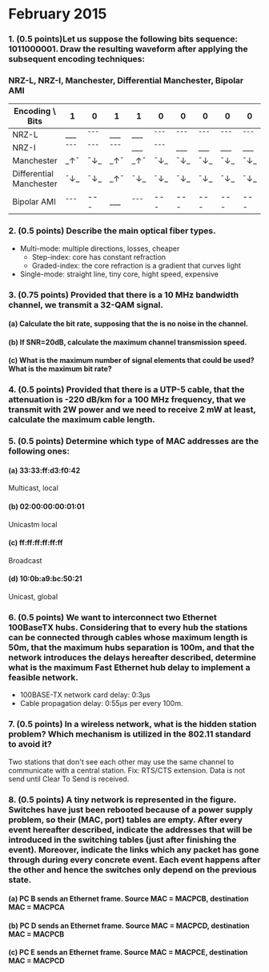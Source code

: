 # February 2015

### 1. (0.5 points)Let us suppose the following bits sequence: 1011000001. Draw the resulting waveform after applying the subsequent encoding techniques:
### NRZ-L, NRZ-I, Manchester, Differential Manchester, Bipolar AMI

|    Encoding \ Bits    | 1 | 0 | 1 | 1 | 0 | 0 | 0 | 0 | 0 | 1 |
|     -------------     |---|---|---|---|---|---|---|---|---|---|
|         NRZ-L         |___|¯¯¯|___|___|¯¯¯|¯¯¯|¯¯¯|¯¯¯|¯¯¯|___|
|         NRZ-I         |¯¯¯|¯¯¯|¯¯¯|___|¯¯¯|___|___|___|___|¯¯¯|
|       Manchester      |_↑¯|¯↓_|_↑¯|_↑¯|¯↓_|¯↓_|¯↓_|¯↓_|¯↓_|_↑¯|
|Differential Manchester|¯↓_|¯↓_|_↑¯|¯↓_|¯↓_|¯↓_|¯↓_|¯↓_|¯↓_|_↑¯|
|      Bipolar AMI      |¯¯¯|---|___|¯¯¯|---|---|---|---|---|___|

### 2. (0.5 points) Describe the main optical fiber types.

 * Multi-mode: multiple directions, losses, cheaper
   * Step-index: core has constant refraction
   * Graded-index: the core refraction is a gradient that curves light
 * Single-mode: straight line, tiny core, hight speed, expensive

### 3. (0.75 points) Provided that there is a 10 MHz bandwidth channel, we transmit a 32-QAM signal.
#### (a) Calculate the bit rate, supposing that the is no noise in the channel.
#### (b) If SNR=20dB, calculate the maximum channel transmission speed.
#### (c) What is the maximum number of signal elements that could be used? What is the maximum bit rate?




### 4. (0.5 points) Provided that there is a UTP-5 cable, that the attenuation is -220 dB/km for a 100 MHz frequency, that we transmit with 2W power and we need to receive 2 mW at least, calculate the maximum cable length.




### 5. (0.5 points) Determine which type of MAC addresses are the following ones:
#### (a) 33:33:ff:d3:f0:42
Multicast, local
#### (b) 02:00:00:00:01:01
Unicastm local
#### (c) ff:ff:ff:ff:ff:ff
Broadcast
#### (d) 10:0b:a9:bc:50:21
Unicast, global





### 6. (0.5 points) We want to interconnect two Ethernet 100BaseTX hubs. Considering that to every hub the stations can be connected through cables whose maximum length is 50m, that the maximum hubs separation is 100m, and that the network introduces the delays hereafter described, determine what is the maximum Fast Ethernet hub delay to implement a feasible network.
 * 100BASE-TX network card delay: 0:3µs
 * Cable propagation delay: 0:55µs per every 100m.



### 7. (0.5 points) In a wireless network, what is the hidden station problem? Which mechanism is utilized in the 802.11 standard to avoid it?

Two stations that don't see each other may use the same channel to communicate with a central station.
Fix: RTS/CTS extension. Data is not send until Clear To Send is received.


### 8. (0.5 points) A tiny network is represented in the figure. Switches have just been rebooted because of a power supply problem, so their (MAC, port) tables are empty. After every event hereafter described, indicate the addresses that will be introduced in the switching tables (just after finishing the event). Moreover, indicate the links which any packet has gone through during every concrete event. Each event happens after the other and hence the switches only depend on the previous state.

#### (a) PC B sends an Ethernet frame. Source MAC = MACPCB, destination MAC = MACPCA
#### (b) PC D sends an Ethernet frame. Source MAC = MACPCD, destination MAC = MACPCB
#### (c) PC E sends an Ethernet frame. Source MAC = MACPCE, destination MAC = MACPCD




